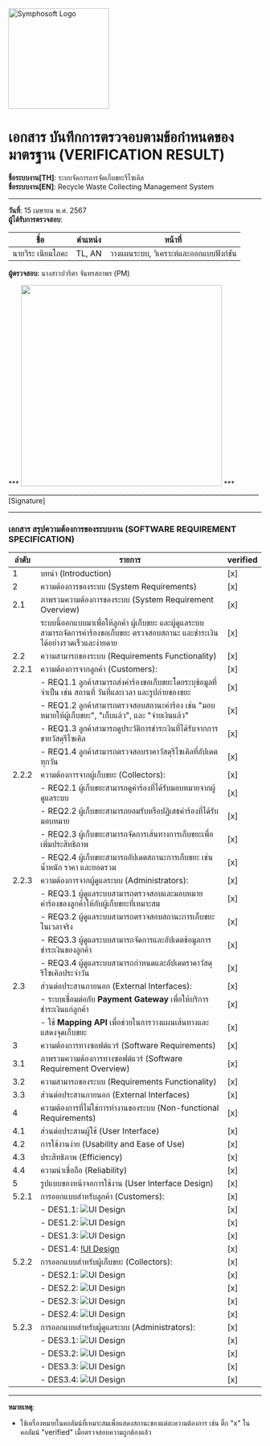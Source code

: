 <img src="https://www.symphosoft.com/logo/symphosoftLogo.png" alt="Symphosoft Logo" width="200"/>

# เอกสาร บันทึกการตรวจอบตามข้อกำหนดของมาตรฐาน (VERIFICATION RESULT)

**ชื่อระบบงาน[TH]**: ระบบจัดการการจัดเก็บขยะรีไซเคิล  
**ชื่อระบบงาน[EN]**: Recycle Waste Collecting Management System  

---

**วันที่**:  15 เมษายน พ.ศ. 2567  
**ผู้ได้รับการตรวจสอบ**:  

| ชื่อ             | ตำแหน่ง    | หน้าที่                                  |
|------------------|------------|------------------------------------------|
| นายวีระ เนียมโภคะ | TL, AN     | วางแผนระบบ, วิเคราะห์และออกแบบฟังก์ชัน |  
  

**ผู้ตรวจสอบ**:  นางสาวปวริศา จันทรสถาพร (PM)  


***  <img src="https://www.symphosoft.com/signature_pawarisa.png"  width="400"/>         ***      
 ______________________________________________________________________________  [Signature]  

---

### เอกสาร สรุปความต้องการของระบบงาน (SOFTWARE REQUIREMENT SPECIFICATION)  


| ลำดับ | รายการ                                                                                                     | verified |
|-------|-------------------------------------------------------------------------------------------------------------|----------|
| 1     | บทนำ (Introduction)                                                                                        | [x]      |
| 2     | ความต้องการของระบบ (System Requirements)                                                                  | [x]      |
| 2.1   | ภาพรวมความต้องการของระบบ (System Requirement Overview)                                                   | [x]      |
|       | ระบบนี้ออกแบบมาเพื่อให้ลูกค้า ผู้เก็บขยะ และผู้ดูแลระบบ สามารถจัดการคำร้องขอเก็บขยะ ตรวจสอบสถานะ และชำระเงินได้อย่างรวดเร็วและง่ายดาย | [x]      |
| 2.2   | ความสามารถของระบบ (Requirements Functionality)                                                            | [x]      |
| 2.2.1 | ความต้องการจากลูกค้า (Customers):                                                                          | [x]      |
|       | - REQ1.1 ลูกค้าสามารถส่งคำร้องขอเก็บขยะโดยระบุข้อมูลที่จำเป็น เช่น สถานที่ วันที่และเวลา และรูปถ่ายของขยะ   | [x]      |
|       | - REQ1.2 ลูกค้าสามารถตรวจสอบสถานะคำร้อง เช่น "มอบหมายให้ผู้เก็บขยะ", "เก็บแล้ว", และ "จ่ายเงินแล้ว"         | [x]      |
|       | - REQ1.3 ลูกค้าสามารถดูประวัติการชำระเงินที่ได้รับจากการขายวัสดุรีไซเคิล                                   | [x]      |
|       | - REQ1.4 ลูกค้าสามารถตรวจสอบราคาวัสดุรีไซเคิลที่อัปเดตทุกวัน                                              | [x]      |
| 2.2.2 | ความต้องการจากผู้เก็บขยะ (Collectors):                                                                     | [x]      |
|       | - REQ2.1 ผู้เก็บขยะสามารถดูคำร้องที่ได้รับมอบหมายจากผู้ดูแลระบบ                                             | [x]      |
|       | - REQ2.2 ผู้เก็บขยะสามารถยอมรับหรือปฏิเสธคำร้องที่ได้รับมอบหมาย                                             | [x]      |
|       | - REQ2.3 ผู้เก็บขยะสามารถจัดการเส้นทางการเก็บขยะเพื่อเพิ่มประสิทธิภาพ                                       | [x]      |
|       | - REQ2.4 ผู้เก็บขยะสามารถอัปเดตสถานะการเก็บขยะ เช่น น้ำหนัก ราคา และยอดรวม                                  | [x]      |
| 2.2.3 | ความต้องการจากผู้ดูแลระบบ (Administrators):                                                                | [x]      |
|       | - REQ3.1 ผู้ดูแลระบบสามารถตรวจสอบและมอบหมายคำร้องของลูกค้าให้กับผู้เก็บขยะที่เหมาะสม                        | [x]      |
|       | - REQ3.2 ผู้ดูแลระบบสามารถตรวจสอบสถานะการเก็บขยะในเวลาจริง                                                  | [x]      |
|       | - REQ3.3 ผู้ดูแลระบบสามารถจัดการและอัปเดตข้อมูลการชำระเงินของลูกค้า                                         | [x]      |
|       | - REQ3.4 ผู้ดูแลระบบสามารถกำหนดและอัปเดตราคาวัสดุรีไซเคิลประจำวัน                                          | [x]      |
| 2.3   | ส่วนต่อประสานภายนอก (External Interfaces):                                                                 | [x]      |
|       | - ระบบเชื่อมต่อกับ **Payment Gateway** เพื่อให้บริการชำระเงินแก่ลูกค้า                                       | [x]      |
|       | - ใช้ **Mapping API** เพื่อช่วยในการวางแผนเส้นทางและแสดงจุดเก็บขยะ                                          | [x]      |
| 3     | ความต้องการทางซอฟต์แวร์ (Software Requirements)                                                           | [x]      |
| 3.1   | ภาพรวมความต้องการทางซอฟต์แวร์ (Software Requirement Overview)                                            | [x]      |
| 3.2   | ความสามารถของระบบ (Requirements Functionality)                                                            | [x]      |
| 3.3   | ส่วนต่อประสานภายนอก (External Interfaces)                                                                | [x]      |
| 4     | ความต้องการที่ไม่ใช่การทำงานของระบบ (Non-functional Requirements)                                         | [x]      |
| 4.1   | ส่วนต่อประสานผู้ใช้ (User Interface)                                                                      | [x]      |
| 4.2   | การใช้งานง่าย (Usability and Ease of Use)                                                                 | [x]      |
| 4.3   | ประสิทธิภาพ (Efficiency)                                                                                  | [x]      |
| 4.4   | ความน่าเชื่อถือ (Reliability)                                                                             | [x]      |
| 5     | รูปแบบของหน้าจอการใช้งาน (User Interface Design)                                                         | [x]      |
| 5.2.1 | การออกแบบสำหรับลูกค้า (Customers):                                                                         | [x]      |
|       | - DES1.1: ![UI Design](https://www.symphosoft.com/wmgt/des/des11.jpg)                                       | [x]      |
|       | - DES1.2: ![UI Design](https://www.symphosoft.com/wmgt/des/des12.jpg)                                       | [x]      |
|       | - DES1.3: ![UI Design](https://www.symphosoft.com/wmgt/des/des13.jpg)                                       | [x]      |
|       | - DES1.4: [!UI Design](https://www.symphosoft.com/wmgt/des/des14.jpg)                                       | [x]      |
| 5.2.2 | การออกแบบสำหรับผู้เก็บขยะ (Collectors):                                                                   | [x]      |
|       | - DES2.1: ![UI Design](https://www.symphosoft.com/wmgt/des/des21.jpg)                                       | [x]      |
|       | - DES2.2: ![UI Design](https://www.symphosoft.com/wmgt/des/des22.jpg)                                       | [x]      |
|       | - DES2.3: ![UI Design](https://www.symphosoft.com/wmgt/des/des23.jpg)                                       | [x]      |
|       | - DES2.4: ![UI Design](https://www.symphosoft.com/wmgt/des/des24.jpg)                                       | [x]      |
| 5.2.3 | การออกแบบสำหรับผู้ดูแลระบบ (Administrators):                                                              | [x]      |
|       | - DES3.1: ![UI Design](https://www.symphosoft.com/wmgt/des/des31.jpg)                                       | [x]      |
|       | - DES3.2: ![UI Design](https://www.symphosoft.com/wmgt/des/des32.jpg)                                       | [x]      |
|       | - DES3.3: ![UI Design](https://www.symphosoft.com/wmgt/des/des33.jpg)                                       | [x]      |
|       | - DES3.4: ![UI Design](https://www.symphosoft.com/wmgt/des/des34.jpg)                                       | [x]      |

---

**หมายเหตุ**:  
- ใช้เครื่องหมายในคอลัมน์ที่เหมาะสมเพื่อแสดงสถานะของแต่ละความต้องการ เช่น ติ๊ก "x" ในคอลัมน์ "verified" เมื่อตรวจสอบความถูกต้องแล้ว  
